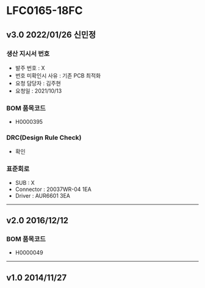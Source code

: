 # LFC0165-18FC

## v3.0 2022/01/26 신민정

### 생산 지시서 번호
* 발주 번호 : X
* 번호 미확인시 사유 : 기존 PCB 최적화
* 요청 담당자 : 김주현
* 요청일 : 2021/10/13

###  BOM 품목코드
* H0000395

### DRC(Design Rule Check)
* 확인

### 표준회로
* SUB : X
* Connector : 20037WR-04 1EA
* Driver : AUR6601 3EA

----------

## v2.0 2016/12/12

###  BOM 품목코드
* H0000049

----------

## v1.0 2014/11/27
